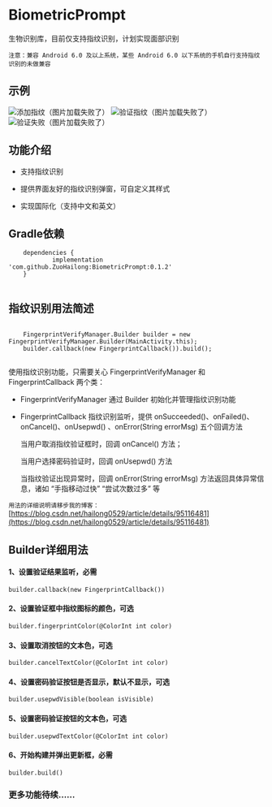 # BiometricPrompt

生物识别库，目前仅支持指纹识别，计划实现面部识别

` 注意：兼容 Android 6.0 及以上系统，某些 Android 6.0 以下系统的手机自行支持指纹识别的未做兼容 `

## 示例

![添加指纹（图片加载失败了）](https://raw.githubusercontent.com/ZuoHailong/BiometricPrompt/master/example/file/add.png)
![验证指纹（图片加载失败了）](https://raw.githubusercontent.com/ZuoHailong/BiometricPrompt/master/example/file/verify.png)
![验证失败（图片加载失败了）](https://raw.githubusercontent.com/ZuoHailong/BiometricPrompt/master/example/file/fail.png)

## 功能介绍

- 支持指纹识别

- 提供界面友好的指纹识别弹窗，可自定义其样式

- 实现国际化（支持中文和英文）

## Gradle依赖

```
    dependencies {
            implementation 'com.github.ZuoHailong:BiometricPrompt:0.1.2'
	}
	
```
## 指纹识别用法简述
```

    FingerprintVerifyManager.Builder builder = new FingerprintVerifyManager.Builder(MainActivity.this);
    builder.callback(new FingerprintCallback()).build();
    
```
使用指纹识别功能，只需要关心 FingerprintVerifyManager 和 FingerprintCallback 两个类：

- FingerprintVerifyManager 通过 Builder 初始化并管理指纹识别功能

- FingerprintCallback 指纹识别监听，提供 onSucceeded()、onFailed()、onCancel()、onUsepwd() 、onError(String errorMsg) 五个回调方法

    当用户取消指纹验证框时，回调 onCancel() 方法；
    
    当用户选择密码验证时，回调 onUsepwd() 方法
    
    当指纹验证出现异常时，回调 onError(String errorMsg) 方法返回具体异常信息，诸如 “手指移动过快” “尝试次数过多” 等

` 用法的详细说明请移步我的博客： `[https://blog.csdn.net/hailong0529/article/details/95116481](https://blog.csdn.net/hailong0529/article/details/95116481)
    
## Builder详细用法

#### 1、设置验证结果监听，必需
```
builder.callback(new FingerprintCallback())
```
#### 2、设置验证框中指纹图标的颜色，可选
```
builder.fingerprintColor(@ColorInt int color)
```
#### 3、设置取消按钮的文本色，可选
```
builder.cancelTextColor(@ColorInt int color)
```
#### 4、设置密码验证按钮是否显示，默认不显示，可选
```
builder.usepwdVisible(boolean isVisible)
```
#### 5、设置密码验证按钮的文本色，可选
```
builder.usepwdTextColor(@ColorInt int color)
```
#### 6、开始构建并弹出更新框，必需
```
builder.build()
```

### 更多功能待续……

